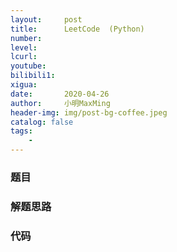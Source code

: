 ```yaml
---
layout:     post
title:      LeetCode  (Python)
number:     
level:      
lcurl:      
youtube:    
bilibili1:  
xigua:      
date:       2020-04-26
author:     小明MaxMing
header-img: img/post-bg-coffee.jpeg
catalog: false
tags:
    - 
---
```


### 题目



### 解题思路



### 代码
```python

```
